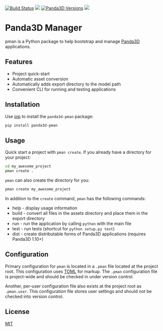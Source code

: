 [![Build Status](https://travis-ci.org/Moguri/pman.svg?branch=master)](https://travis-ci.org/Moguri/pman)
[![](https://img.shields.io/pypi/pyversions/panda3d_pman.svg)](https://pypi.org/project/panda3d_pman/)
[![Panda3D Versions](https://img.shields.io/badge/panda3d-1.9%2C%201.10-blue.svg)](https://www.panda3d.org/)
[![](https://img.shields.io/github/license/Moguri/pman.svg)](https://choosealicense.com/licenses/mit/)


# Panda3D Manager
pman is a Python package to help bootstrap and manage [Panda3D](https://github.com/panda3d/panda3d) applications.

## Features

* Project quick-start
* Automatic asset conversion
* Automatically adds export directory to the model path
* Convenient CLI for running and testing applications

## Installation

Use [pip](https://github.com/panda3d/panda3d) to install the `panda3d-pman` package:

```bash
pip install panda3d-pman
```

## Usage

Quick start a project with `pman create`.
If you already have a directory for your project:

```bash
cd my_awesome_project
pman create .
```

`pman` can also create the directory for you:

```bash
pman create my_awesome_project
```

In addition to the `create` command, `pman` has the following commands:

* help - display usage information
* build - convert all files in the assets directory and place them in the export directory
* run - run the application by calling `python` with the main file
* test - run tests (shortcut for `python setup.py test`)
* dist - create distributable forms of Panda3D applications (requires Panda3D 1.10+)

## Configuration

Primary configuration for `pman` is located in a `.pman` file located at the project root.
This configuration uses [TOML](https://github.com/toml-lang/toml) for markup.
The `.pman` configuration file is project-wide and should be checked in under version control.

Another, per-user configuration file also exists at the project root as `.pman.user`.
This configuration file stores user settings and should *not* be checked into version control.

## License

[MIT](https://choosealicense.com/licenses/mit/)
